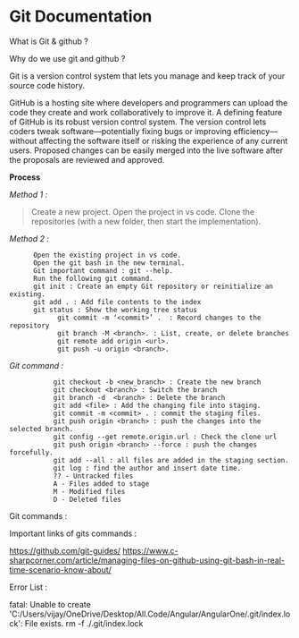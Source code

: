 # Git Documentation


What is Git & github ?


Why do we use git and github ?

Git is a version control system that lets you manage and keep track of your source code history.

GitHub is a hosting site where developers and programmers can upload the code they create and work collaboratively to improve it. A defining feature of GitHub is its robust version control system. The version control lets coders tweak software—potentially fixing bugs or improving efficiency—without affecting the software itself or risking the experience of any current users. Proposed changes can be easily merged into the live software after the proposals are reviewed and approved.

**Process**
   
   *Method 1 :*
        
> Create a new project.
> Open the project in vs code.
> Clone the repositories (with a new folder, then start the implementation).
                
   *Method 2 :*
                
          Open the existing project in vs code.
          Open the git bash in the new terminal.
          Git important command : git --help.
          Run the following git command.
          git init : Create an empty Git repository or reinitialize an existing.
          git add . : Add file contents to the index
          git status : Show the working tree status
                git commit -m ‘<commit>’ .  : Record changes to the repository
                git branch -M <branch>. : List, create, or delete branches
                git remote add origin <url>.
                git push -u origin <branch>.
                
   *Git command :*

               git checkout -b <new_branch> : Create the new branch
               git checkout <branch> : Switch the branch
               git branch -d  <branch> : Delete the branch
               git add <file> : Add the changing file into staging.
               git commit -m <commit> . : commit the staging files.
               git push origin <branch> : push the changes into the selected branch.
               git config --get remote.origin.url : Check the clone url
               git push origin <branch> --force : push the changes forcefully.
               git add --all : all files are added in the staging section.
               git log : find the author and insert date time.
               ?? - Untracked files
               A - Files added to stage 
               M - Modified files 
               D - Deleted files
Git commands : 


Important links of gits commands : 

https://github.com/git-guides/ 
https://www.c-sharpcorner.com/article/managing-files-on-github-using-git-bash-in-real-time-scenario-know-about/



Error List : 

fatal: Unable to create 'C:/Users/vijay/OneDrive/Desktop/All.Code/Angular/AngularOne/.git/index.lock': File exists.
rm -f ./.git/index.lock



